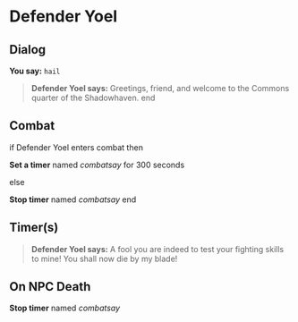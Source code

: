 # Defender Yoel
## Dialog

**You say:** `hail`



>**Defender Yoel says:** Greetings, friend, and welcome to the Commons quarter of the Shadowhaven.
end

## Combat

if Defender Yoel enters combat  then


**Set a timer** named *combatsay* for 300 seconds

else


**Stop timer** named *combatsay*
end

## Timer(s)

>**Defender Yoel says:** A fool you are indeed to test your fighting skills to mine!  You shall now die by my blade!
## On NPC Death

**Stop timer** named *combatsay*